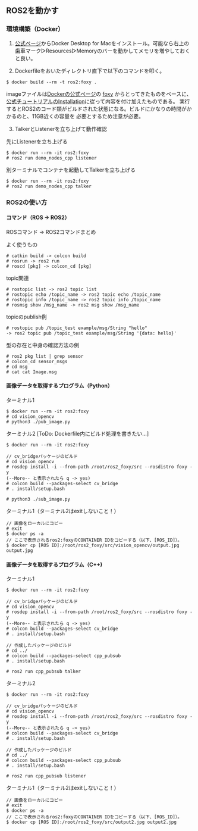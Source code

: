 ## ROS2を動かす

### 環境構築（Docker）
1. [公式ページ](https://hub.docker.com/editions/community/docker-ce-desktop-mac)からDocker Desktop for Macをインストール。可能なら右上の歯車マーク▷Resources▷Memoryのバーを動かしてメモリを増やしておくと良い。

2. Dockerfileをおいたディレクトリ直下で以下のコマンドを叩く。

```
$ docker build --rm -t ros2:foxy .
```

imageファイルは[Dockerの公式ページ](https://hub.docker.com/_/ros)の
[foxy](https://github.com/osrf/docker_images/blob/df19ab7d5993d3b78a908362cdcd1479a8e78b35/ros/foxy/ubuntu/focal/ros-base/Dockerfile)
からとってきたものをベースに、[公式チュートリアルのInstallation](https://docs.ros.org/en/foxy/Installation/Ubuntu-Development-Setup.html)に従って内容を付け加えたものである。
実行するとROS2のコード類がビルドされた状態になる。ビルドにかなりの時間がかかるのと、11GB近くの容量を
必要とするため注意が必要。

3. TalkerとListenerを立ち上げて動作確認

先にListenerを立ち上げる
```
$ docker run --rm -it ros2:foxy
# ros2 run demo_nodes_cpp listener
```

別ターミナルでコンテナを起動してTalkerを立ち上げる
```
$ docker run --rm -it ros2:foxy
# ros2 run demo_nodes_cpp talker
```

### ROS2の使い方

#### コマンド（ROS -> ROS2）

ROSコマンド -> ROS2コマンドまとめ

よく使うもの
```
# catkin build -> colcon build
# rosrun -> ros2 run
# roscd [pkg] -> colcon_cd [pkg]
```

topic関連
```
# rostopic list -> ros2 topic list
# rostopic echo /topic_name -> ros2 topic echo /topic_name
# rostopic info /topic_name -> ros2 topic info /topic_name
# rosmsg show /msg_name -> ros2 msg show /msg_name
```

topicのpublish例
```
# rostopic pub /topic_test example/msg/String "hello"
-> ros2 topic pub /topic_test example/msg/String '{data: hello}'
```

型の存在と中身の確認方法の例
```
# ros2 pkg list | grep sensor
# colcon_cd sensor_msgs
# cd msg
# cat cat Image.msg
```

#### 画像データを取得するプログラム（Python）

ターミナル1
```
$ docker run --rm -it ros2:foxy
# cd vision_opencv
# python3 ./pub_image.py
```

ターミナル2 [ToDo: Dockerfile内にビルド処理を書きたい...]
```
$ docker run --rm -it ros2:foxy

// cv_bridgeパッケージのビルド
# cd vision_opencv
# rosdep install -i --from-path /root/ros2_foxy/src --rosdistro foxy -y
(--More-- と表示されたら q -> yes)
# colcon build --packages-select cv_bridge
# . install/setup.bash

# python3 ./sub_image.py
```

ターミナル1（ターミナル2はexitしないこと！）
```
// 画像をローカルにコピー
# exit
$ docker ps -a
// ここで表示されるros2:foxyのCONTAINER IDをコピーする（以下、[ROS_ID]）。
$ docker cp [ROS ID]:/root/ros2_foxy/src/vision_opencv/output.jpg output.jpg
```

#### 画像データを取得するプログラム（C++)
ターミナル1
```
$ docker run --rm -it ros2:foxy

// cv_bridgeパッケージのビルド
# cd vision_opencv
# rosdep install -i --from-path /root/ros2_foxy/src --rosdistro foxy -y
(--More-- と表示されたら q -> yes)
# colcon build --packages-select cv_bridge
# . install/setup.bash

// 作成したパッケージのビルド
# cd ../
# colcon build --packages-select cpp_pubsub
# . install/setup.bash

# ros2 run cpp_pubsub talker
```

ターミナル2
```
$ docker run --rm -it ros2:foxy

// cv_bridgeパッケージのビルド
# cd vision_opencv
# rosdep install -i --from-path /root/ros2_foxy/src --rosdistro foxy -y
(--More-- と表示されたら q -> yes)
# colcon build --packages-select cv_bridge
# . install/setup.bash

// 作成したパッケージのビルド
# cd ../
# colcon build --packages-select cpp_pubsub
# . install/setup.bash

# ros2 run cpp_pubsub listener
```

ターミナル1（ターミナル2はexitしないこと！）
```
// 画像をローカルにコピー
# exit
$ docker ps -a
// ここで表示されるros2:foxyのCONTAINER IDをコピーする（以下、[ROS_ID]）。
$ docker cp [ROS ID]:/root/ros2_foxy/src/output2.jpg output2.jpg
```

<!-- 参考記事
https://qiita.com/porizou1/items/16ea8783f41fc5cac361
https://qiita.com/NeK/items/33d62c61fc1a8c0c233e
-->

<!-- ROS2でUSBカメラ
https://github.com/klintan/ros2_usb_camera
https://www.slideshare.net/MasaruMorita/06-5157-ros2
-->

<!--
// 適当な画像をpublish
$ ros2 topic pub /cam/image_raw sensor_msgs/msg/Image '{height: 4, width: 4, data:[0,0,0,0,1,1,1,1,0,0,0,0,1,1,1,1]}'
-->

<!--
# This message contains an uncompressed image
# (0, 0) is at top-left corner of image

std_msgs/Header header # Header timestamp should be acquisition time of image
                             # Header frame_id should be optical frame of camera
                             # origin of frame should be optical center of cameara
                             # +x should point to the right in the image
                             # +y should point down in the image
                             # +z should point into to plane of the image
                             # If the frame_id here and the frame_id of the CameraInfo
                             # message associated with the image conflict
                             # the behavior is undefined

uint32 height                # image height, that is, number of rows
uint32 width                 # image width, that is, number of columns

# The legal values for encoding are in file src/image_encodings.cpp
# If you want to standardize a new string format, join
# ros-users@lists.ros.org and send an email proposing a new encoding.

string encoding       # Encoding of pixels -- channel meaning, ordering, size
                      # taken from the list of strings in include/sensor_msgs/image_encodings.hpp

uint8 is_bigendian    # is this data bigendian?
uint32 step           # Full row length in bytes
uint8[] data          # actual matrix data, size is (step * rows)
-->

<!--
Dockerfile関連
・yesを打たなくていいようにするには install -y と記述する
・https://answers.ros.org/question/319610/create-dockerfile-for-ros2-package-ament_cmake-error/
-->

